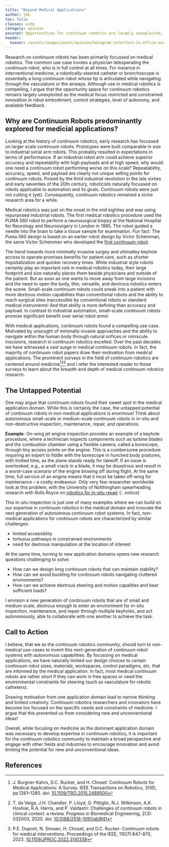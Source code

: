 ```yaml
---
title: "Beyond Medical Applications"
author: jbk
toc: false
classes: wide
category: opinion
excerpt: Opportunities for continuum robotics are largely unexploited, as the medical focus restricts and constrains innovation.
header:
  teaser: /assets/images/posts/opinion/hologram-interface-in-office-overlooking-city-4562612_teaser.jpg
---
```

Research on continuum robots has been primarily focussed on medical robotics. The common use case involes a physician teleoperating the continuum robot, who is in full control at all times. For instance in interventional medicine, a robotically-steered catheter or bronchoscope is essentially a long continuum robot whose tip is articulated while navigating through the vasculature or the airways. Although use in medical robotics is compelling, I argue that the opportunity space for continuum robotics remains largely unexploited as the medical focus restricted and constrained innovation in robot embodiment, control strategies, level of autonomy, and available feedback. 

## Why are Continuum Robots predominantly explored for medicial applications?
Looking at the history of continuum robotics, early research has focussed on larger scale continuum robots. Prototypes were built comparable in size to industrial serial arm robots. This probably resulted in expectations in terms of performance. If an industrial robot arm could achieve superior accuracy and repeatabilty with high payloads and at high speed, why would one need a continuum robot performing worse on this scale? Repeatability, accuracy, speed, and payload are clearly not unique selling points for continuum robots. Poised by the third industrial revolution in the late sixties and early seventies of the 20th century, roboticists naturally focussed on robots applicable to automation and its goals. Continuum robots were just not cutting it (yet). Consequently, continuum robotics remained a niche research area for a while.

Medical robotics was just on the onset in the mid eighties and was using repurposed industrial robots. The first medical robotics procedure used the PUMA 560 robot to perform a neurosurgical biopsy at the National Hospital for Neurology and Neurosurgery in London in 1985. The robot guided a needle into the brain to take a tissue sample for examination. Fun fact: The Puma 560 design is based on an earlier robot design by Victor Scheinman, the same Victor Scheinman who developed the [first continuum robot](https://www.cs.toronto.edu/~jbk/opencontinuumrobotics/history/2022/11/01/ORM.html).

The trend towards more minimally invasive surgey and ultimatley keyhole access to operate promises benefits for patient care, such as shorter hopsitalization and quicker recovery times. While industrial style robots certainly play an important role in medical robotics today, their large footprint and size naturally places them beside physicians and outside of the patient. But as soon as one wants to move away from large incisions and the need to open the body, thin, versatile, and dextrous robotics enters the scene. Small-scale continuum robots could sneak into a patient with more dextrous motion capabilties than conventional robots and the ability to reach surgical sites inaccessible by conventional robots or standard medical instruments! And that ability is more defining than accuracy and payload. In contrast to industrial automation, small-scale continuum robots promise significant benefit over serial robot arms! 

With medical applications, continuum robots found a compelling use case. Motivated by unsought of minimally-invasie approaches and the ability to navigate within the human body through natural orifices or miniscule inscisions, research in continuum robotics excelled. Over the past decades we have witnessed a vast surge in medical continuum robots. In fact, the majority of continuum robot papers draw their motivation from medical applications. The prominent surveys in the field of continuum robotics are centered around medicine[^BurgnerKahrs2015][^daVeiga2020][^Dupont2022] and I refer the interested reader to those surveys to learn about the breadth and depth of medical continuum robotics research. 

## The Untapped Potential
One may argue that continuum robots found their sweet spot in the medical application domain. While this is certainly the case, the untapped potential of continuum robots in non-medical applications is enormous! Think about autonomous small-scale or medium-scale continuum robots in in-situ and non-destructive inspection, maintenance, repair, and operations. 

**Example**: On-wing jet engine inspection provides an example of a keyhole procedure, where a technician inspects components such as  turbine blades and the combustion chamber using a flexible camera, called a borescope, through tiny access points on the engine. This is a cumbersome procedure requiring an expert to fiddle with the borescope in hunched body postures, with limited time, as the plane stands ready for takeoff. If an issue is overlooked, e.g., a small crack in a blade, it may be disastrous and result in a worst-case scenario of the engine blowing off during flight. At the same time, full service of an engine means that it must be taken off-wing for maintenance – a costly endeavour. Only very few researcher worldwide look at this problem, with the University of Notthingham spearheading research with Rolls Royce on [robotics for in-situ repair](https://www.nottingham.ac.uk/utc/research/robotics-for-in-situ-repair/robotics-for-in-situ-repair.aspx)
{: .notice}

This in-situ inspection is just one of many examples where we can build on our expertise in continuum robotics in the medical domain and innovate the next generation of autonomous continuum robot systems. 
In fact, non-medical applications for continuum robots are characterized by similar challenges: 

- limited accessiblity 
- tortuous pathways in constrained environments
- need for dextrous manipulation at the location of interest

At the same time, turning to new application domains opens new research questions challenging to solve:

- How can we design long continuum robots that can maintain stability?
- How can we avoid buckling for continuum robots navigating cluttered environments?
- How can we achieve dextrous steering and motion capalities and bear sufficient loads?

I envision a new generation of continuum robots that are of small and medium scale, dextrous enough to enter an environment for in-situ inspection, maintenance, and repair through multiple keyholes, and act autonomously, able to collaborate with one another to achieve the task. 


## Call to Action
I believe, that we as the continuum robotics community, should turn to non-medical use-cases to invent this next-generation of continuum robot systems with autonomous capabilities. By focussing on medical applications, we have naturally limited our design choices to certain continuum robot sizes, materials, workspaces, control paradigms, etc. that are informed by the medical application. In fact, most medical continuum robots are rather short if they can work in free spaces or need the environmental constraints for steering (such as vasculature for robotic catheters). 

Drawing motivation from one application domain lead to narrow thinking and limited creativity. Continuum robotics researchers and innovators have become too focused on the specific needs and constraints of medicine. I argue that this prevented us from considering new and unconventional ideas!

Overall, while focusing on medicine as the dominant application domain was necessary to develop expertise in continuum robotics, it is important for the continuum robotics community to maintain a broad perspective and engage with other fields and industries to encourage innovation and avoid limiting the potential for new and unconventional ideas.

## References
[^BurgnerKahrs2015]: J. Burgner-Kahrs, D.C. Rucker, and H. Choset: Continuum Robots for Medical Applications: A Survey. IEEE Transactions on Robotics, 31(6), pp.1261–1280. doi: [10.1109/TRO.2015.2489500](https://doi.org/10.1109/TRO.2015.2489500) 

[^daVeiga2020]: T. da Veiga, J.H. Chandler, P. Lloyd, G. Pittiglio,  N.J. Wilkinson, A.K. Hoshiar, R.A. Harris, and P. Valdastri: Challenges of continuum robots in clinical context: a review. Progress in Biomedical Engineering, 2(3): 032003, 2020. doi: [10.1088/2516-1091/ab9f41](https://doi.org/10.1088/2516-1091/ab9f41)

[^Dupont2022]: P.E. Dupont, N. Simaan, H. Choset, and D.C. Rucker: Continuum robots for medical interventions. Proceedings of the IEEE, 110(7):847-870, 2022. [10.1109/JPROC.2022.3141338](https://doi.org/10.1109/JPROC.2022.3141338)